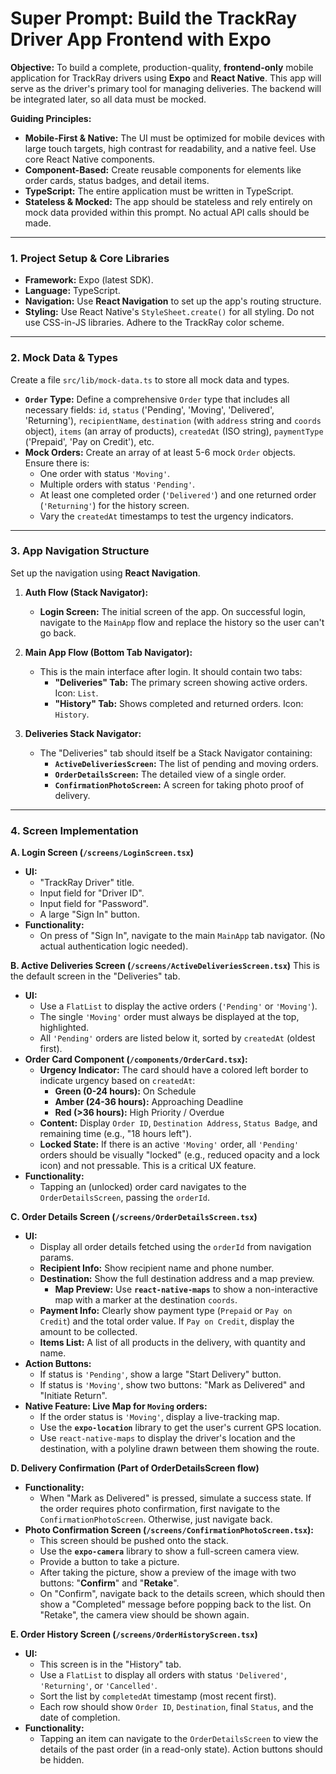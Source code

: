 # Super Prompt: Build the TrackRay Driver App Frontend with Expo

**Objective:** To build a complete, production-quality, **frontend-only** mobile application for TrackRay drivers using **Expo** and **React Native**. This app will serve as the driver's primary tool for managing deliveries. The backend will be integrated later, so all data must be mocked.

**Guiding Principles:**
*   **Mobile-First & Native:** The UI must be optimized for mobile devices with large touch targets, high contrast for readability, and a native feel. Use core React Native components.
*   **Component-Based:** Create reusable components for elements like order cards, status badges, and detail items.
*   **TypeScript:** The entire application must be written in TypeScript.
*   **Stateless & Mocked:** The app should be stateless and rely entirely on mock data provided within this prompt. No actual API calls should be made.

---

### **1. Project Setup & Core Libraries**

*   **Framework:** Expo (latest SDK).
*   **Language:** TypeScript.
*   **Navigation:** Use **React Navigation** to set up the app's routing structure.
*   **Styling:** Use React Native's `StyleSheet.create()` for all styling. Do not use CSS-in-JS libraries. Adhere to the TrackRay color scheme.

---

### **2. Mock Data & Types**

Create a file `src/lib/mock-data.ts` to store all mock data and types.

*   **`Order` Type:** Define a comprehensive `Order` type that includes all necessary fields: `id`, `status` ('Pending', 'Moving', 'Delivered', 'Returning'), `recipientName`, `destination` (with `address` string and `coords` object), `items` (an array of products), `createdAt` (ISO string), `paymentType` ('Prepaid', 'Pay on Credit'), etc.
*   **Mock Orders:** Create an array of at least 5-6 mock `Order` objects. Ensure there is:
    *   One order with status `'Moving'`.
    *   Multiple orders with status `'Pending'`.
    *   At least one completed order (`'Delivered'`) and one returned order (`'Returning'`) for the history screen.
    *   Vary the `createdAt` timestamps to test the urgency indicators.

---

### **3. App Navigation Structure**

Set up the navigation using **React Navigation**.

1.  **Auth Flow (Stack Navigator):**
    *   **Login Screen:** The initial screen of the app. On successful login, navigate to the `MainApp` flow and replace the history so the user can't go back.

2.  **Main App Flow (Bottom Tab Navigator):**
    *   This is the main interface after login. It should contain two tabs:
        *   **"Deliveries" Tab:** The primary screen showing active orders. Icon: `List`.
        *   **"History" Tab:** Shows completed and returned orders. Icon: `History`.

3.  **Deliveries Stack Navigator:**
    *   The "Deliveries" tab should itself be a Stack Navigator containing:
        *   **`ActiveDeliveriesScreen`:** The list of pending and moving orders.
        *   **`OrderDetailsScreen`:** The detailed view of a single order.
        *   **`ConfirmationPhotoScreen`:** A screen for taking photo proof of delivery.

---

### **4. Screen Implementation**

**A. Login Screen (`/screens/LoginScreen.tsx`)**
*   **UI:**
    *   "TrackRay Driver" title.
    *   Input field for "Driver ID".
    *   Input field for "Password".
    *   A large "Sign In" button.
*   **Functionality:**
    *   On press of "Sign In", navigate to the main `MainApp` tab navigator. (No actual authentication logic needed).

**B. Active Deliveries Screen (`/screens/ActiveDeliveriesScreen.tsx`)**
This is the default screen in the "Deliveries" tab.
*   **UI:**
    *   Use a `FlatList` to display the active orders (`'Pending'` or `'Moving'`).
    *   The single `'Moving'` order must always be displayed at the top, highlighted.
    *   All `'Pending'` orders are listed below it, sorted by `createdAt` (oldest first).
*   **Order Card Component (`/components/OrderCard.tsx`):**
    *   **Urgency Indicator:** The card should have a colored left border to indicate urgency based on `createdAt`:
        *   **Green (0-24 hours):** On Schedule
        *   **Amber (24-36 hours):** Approaching Deadline
        *   **Red (>36 hours):** High Priority / Overdue
    *   **Content:** Display `Order ID`, `Destination Address`, `Status Badge`, and remaining time (e.g., "18 hours left").
    *   **Locked State:** If there is an active `'Moving'` order, all `'Pending'` orders should be visually "locked" (e.g., reduced opacity and a lock icon) and not pressable. This is a critical UX feature.
*   **Functionality:**
    *   Tapping an (unlocked) order card navigates to the `OrderDetailsScreen`, passing the `orderId`.

**C. Order Details Screen (`/screens/OrderDetailsScreen.tsx`)**
*   **UI:**
    *   Display all order details fetched using the `orderId` from navigation params.
    *   **Recipient Info:** Show recipient name and phone number.
    *   **Destination:** Show the full destination address and a map preview.
        *   **Map Preview:** Use **`react-native-maps`** to show a non-interactive map with a marker at the destination `coords`.
    *   **Payment Info:** Clearly show payment type (`Prepaid` or `Pay on Credit`) and the total order value. If `Pay on Credit`, display the amount to be collected.
    *   **Items List:** A list of all products in the delivery, with quantity and name.
*   **Action Buttons:**
    *   If status is `'Pending'`, show a large "Start Delivery" button.
    *   If status is `'Moving'`, show two buttons: "Mark as Delivered" and "Initiate Return".
*   **Native Feature: Live Map for `Moving` orders:**
    *   If the order status is `'Moving'`, display a live-tracking map.
    *   Use the **`expo-location`** library to get the user's current GPS location.
    *   Use `react-native-maps` to display the driver's location and the destination, with a polyline drawn between them showing the route.

**D. Delivery Confirmation (Part of OrderDetailsScreen flow)**
*   **Functionality:**
    *   When "Mark as Delivered" is pressed, simulate a success state. If the order requires photo confirmation, first navigate to the `ConfirmationPhotoScreen`. Otherwise, just navigate back.
*   **Photo Confirmation Screen (`/screens/ConfirmationPhotoScreen.tsx`):**
    *   This screen should be pushed onto the stack.
    *   Use the **`expo-camera`** library to show a full-screen camera view.
    *   Provide a button to take a picture.
    *   After taking the picture, show a preview of the image with two buttons: "**Confirm**" and "**Retake**".
    *   On "Confirm", navigate back to the details screen, which should then show a "Completed" message before popping back to the list. On "Retake", the camera view should be shown again.

**E. Order History Screen (`/screens/OrderHistoryScreen.tsx`)**
*   **UI:**
    *   This screen is in the "History" tab.
    *   Use a `FlatList` to display all orders with status `'Delivered'`, `'Returning'`, or `'Cancelled'`.
    *   Sort the list by `completedAt` timestamp (most recent first).
    *   Each row should show `Order ID`, `Destination`, final `Status`, and the date of completion.
*   **Functionality:**
    *   Tapping an item can navigate to the `OrderDetailsScreen` to view the details of the past order (in a read-only state). Action buttons should be hidden.